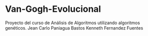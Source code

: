 # Van-Gogh-Evolucional
Proyecto del curso de Análisis de Algoritmos utilizando algoritmos genéticos.
Jean Carlo Paniagua Bastos
Kenneth Fernandez Fuentes
